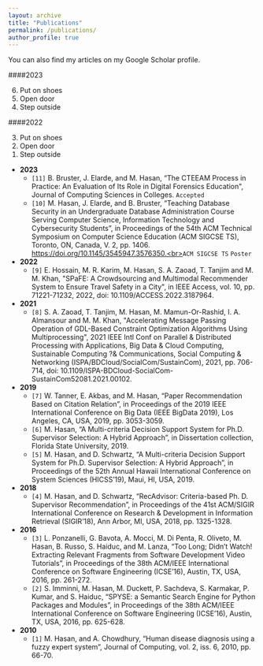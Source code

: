 ```yaml
---
layout: archive
title: "Publications"
permalink: /publications/
author_profile: true
---
```


  You can also find my articles on my <a style="text-decoration:none" href="https://scholar.google.com/citations?user=eUHRutAAAAAJ&hl=en">Google Scholar profile</a>.

####2023
<ol start="6" reversed="reversed">
    <li>Put on shoes</li>
    <li>Open door</li>
    <li>Step outside</li>
</ol>

####2022
<ol start="3" reversed="reversed">
    <li>Put on shoes</li>
    <li>Open door</li>
    <li>Step outside</li>
</ol>

  * <b>2023</b> 
      * `[11]` B. Bruster, J. Elarde, and M. Hasan, “The CTEEAM Process in Practice: An Evaluation of Its Role in Digital Forensics Education", Journal of Computing Sciences in Colleges. `Accepted`
      * `[10]` M. Hasan, J. Elarde, and B. Bruster, “<a style="text-decoration:none" href="https://dl.acm.org/doi/abs/10.1145/3545947.3576350">Teaching Database Security in an Undergraduate Database Administration Course Serving Computer Science, Information Technology and Cybersecurity Students</a>”, in Proceedings of the 54th ACM Technical Symposium on Computer Science Education (ACM SIGCSE TS), Toronto, ON, Canada, V. 2, pp. 1406. https://doi.org/10.1145/3545947.3576350.<br><a style="text-decoration:none" href="https://www.sigcse.org/events/symposia/index.html">`ACM SIGCSE TS`</a>    <a style="text-decoration:none" href="">`Poster`</a>
  * <b>2022</b>
    * `[9]` E. Hossain, M. R. Karim, M. Hasan, S. A. Zaoad, T. Tanjim and M. M. Khan, "<a style="text-decoration:none" href="https://ieeexplore.ieee.org/abstract/document/9813722">SPaFE: A Crowdsourcing and Multimodal Recommender System to Ensure Travel Safety in a City</a>", in IEEE Access, vol. 10, pp. 71221-71232, 2022, doi: 10.1109/ACCESS.2022.3187964.
  * <b>2021</b>
    * `[8]` S. A. Zaoad, T. Tanjim, M. Hasan, M. Mamun-Or-Rashid, I. A. Almansour and M. M. Khan, "<a style="text-decoration:none" href="https://ieeexplore.ieee.org/abstract/document/9644866">Accelerating Message Passing Operation of GDL-Based Constraint Optimization Algorithms Using Multiprocessing</a>", 2021 IEEE Intl Conf on Parallel \& Distributed Processing with Applications, Big Data \& Cloud Computing, Sustainable Computing ?\& Communications, Social Computing \& Networking (ISPA/BDCloud/SocialCom/SustainCom), 2021, pp. 706-714, doi: 10.1109/ISPA-BDCloud-SocialCom-SustainCom52081.2021.00102.
  * <b>2019</b>
    * `[7]` W. Tanner, E. Akbas, and M. Hasan, “<a style="text-decoration:none" href="https://ieeexplore.ieee.org/abstract/document/9006200">Paper Recommendation Based on Citation Relation</a>”, in Proceedings of the 2019 IEEE International Conference on Big Data (IEEE BigData 2019), Los Angeles, CA, USA, 2019, pp. 3053-3059.
    * `[6]` M. Hasan, “<a style="text-decoration:none" href="https://www.proquest.com/openview/f690c6d91d65c00c1cb8f67ebdf1dcc7/1?pq-origsite=gscholar&cbl=18750&diss=y">A Multi-criteria Decision Support System for Ph.D. Supervisor Selection: A Hybrid Approach</a>”, in Dissertation collection, Florida State University, 2019.
    * `[5]` M. Hasan, and D. Schwartz, “<a style="text-decoration:none" href="https://scholarspace.manoa.hawaii.edu/items/4fb933a4-e6ae-48ae-98fb-837f4443e33c">A Multi-criteria Decision Support System for Ph.D. Supervisor Selection: A Hybrid Approach</a>”, in Proceedings of the 52th Annual Hawaii International Conference on System Sciences (HICSS’19), Maui, HI, USA, 2019.
  * <b>2018</b>
    * `[4]` M. Hasan, and D. Schwartz, “<a style="text-decoration:none" href="https://dl.acm.org/doi/abs/10.1145/3209978.3210178">RecAdvisor: Criteria-based Ph. D. Supervisor Recommendation</a>”, in Proceedings of the 41st ACM/SIGIR International Conference on Research \& Development in Information Retrieval (SIGIR’18), Ann Arbor, MI, USA, 2018, pp. 1325-1328.
 * <b>2016</b>
    * `[3]` L. Ponzanelli, G. Bavota, A. Mocci, M. Di Penta, R. Oliveto, M. Hasan, B. Russo, S. Haiduc, and M. Lanza, “<a style="text-decoration:none" href="https://dl.acm.org/doi/abs/10.1145/2884781.2884824">Too Long; Didn’t Watch! Extracting Relevant Fragments from Software Development Video Tutorials</a>”, in Proceedings of the 38th ACM/IEEE International Conference on Software Engineering (ICSE’16), Austin, TX, USA, 2016, pp. 261-272.
    * `[2]` S. Imminni, M. Hasan, M. Duckett, P. Sachdeva, S. Karmakar, P. Kumar, and S. Haiduc, “<a style="text-decoration:none" href="https://dl.acm.org/doi/abs/10.1145/2889160.2889174">SPYSE: a Semantic Search Engine for Python Packages and Modules</a>”, in Proceedings of the 38th ACM/IEEE International Conference on Software Engineering (ICSE’16), Austin, TX, USA, 2016, pp. 625-628.
  * <b>2010</b>
    * `[1]` M. Hasan, and A. Chowdhury, “<a style="text-decoration:none" href="https://arxiv.org/abs/1006.4544">Human disease diagnosis using a fuzzy expert system</a>”, Journal of Computing, vol. 2, iss. 6, 2010, pp. 66-70.

    
